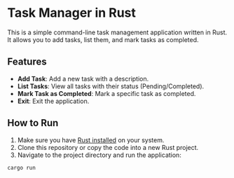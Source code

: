 # Task Manager in Rust

This is a simple command-line task management application written in Rust. It allows you to add tasks, list them, and mark tasks as completed.

## Features

- **Add Task**: Add a new task with a description.
- **List Tasks**: View all tasks with their status (Pending/Completed).
- **Mark Task as Completed**: Mark a specific task as completed.
- **Exit**: Exit the application.

## How to Run

1. Make sure you have [Rust installed](https://www.rust-lang.org/tools/install) on your system.
2. Clone this repository or copy the code into a new Rust project.
3. Navigate to the project directory and run the application:

```bash
cargo run
```